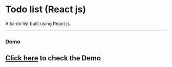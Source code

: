 # Todo list (React js)
A to-do list built using React js.

----------
### Demo ###

 [Click here](https://relaxed-sinoussi-3e8688.netlify.com/) to check the Demo
 ----------


 